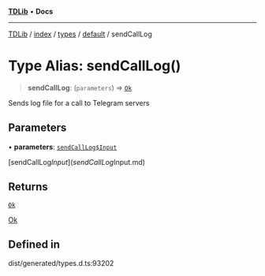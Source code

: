 [**TDLib**](../../../../../../README.md) • **Docs**

***

[TDLib](../../../../../../modules.md) / [index](../../../../../README.md) / [types](../../../README.md) / [default](../README.md) / sendCallLog

# Type Alias: sendCallLog()

> **sendCallLog**: (`parameters`) => [`Ok`](Ok-1.md)

Sends log file for a call to Telegram servers

## Parameters

• **parameters**: [`sendCallLog$Input`](sendCallLog$Input.md)

[sendCallLog$Input](sendCallLog$Input.md)

## Returns

[`Ok`](Ok-1.md)

[Ok](Ok-1.md)

## Defined in

dist/generated/types.d.ts:93202
